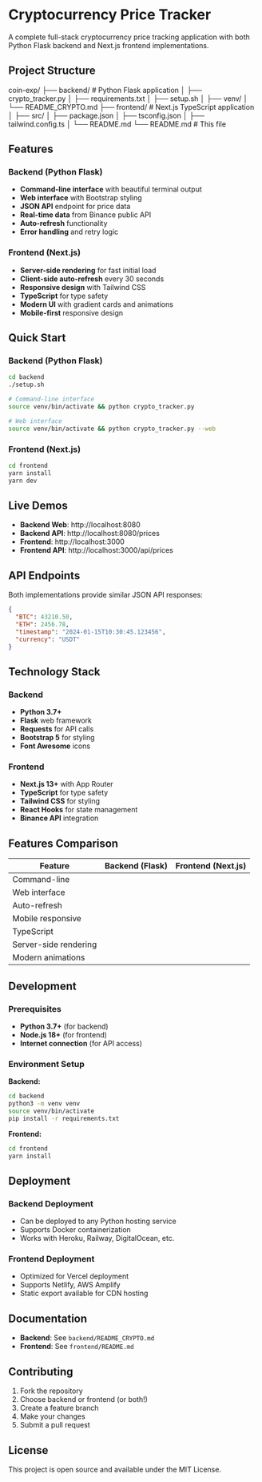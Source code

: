 # Cryptocurrency Price Tracker

A complete full-stack cryptocurrency price tracking application with both Python Flask backend and Next.js frontend implementations.

## Project Structure

coin-exp/
├── backend/           # Python Flask application
│   ├── crypto_tracker.py
│   ├── requirements.txt
│   ├── setup.sh
│   ├── venv/
│   └── README_CRYPTO.md
├── frontend/          # Next.js TypeScript application
│   ├── src/
│   ├── package.json
│   ├── tsconfig.json
│   ├── tailwind.config.ts
│   └── README.md
└── README.md         # This file

## Features

### Backend (Python Flask)
- **Command-line interface** with beautiful terminal output
- **Web interface** with Bootstrap styling
- **JSON API** endpoint for price data
- **Real-time data** from Binance public API
- **Auto-refresh** functionality
- **Error handling** and retry logic

### Frontend (Next.js)
- **Server-side rendering** for fast initial load
- **Client-side auto-refresh** every 30 seconds
- **Responsive design** with Tailwind CSS
- **TypeScript** for type safety
- **Modern UI** with gradient cards and animations
- **Mobile-first** responsive design

## Quick Start

### Backend (Python Flask)

```bash
cd backend
./setup.sh

# Command-line interface
source venv/bin/activate && python crypto_tracker.py

# Web interface
source venv/bin/activate && python crypto_tracker.py --web
```

### Frontend (Next.js)

```bash
cd frontend
yarn install
yarn dev
```

## Live Demos

- **Backend Web**: http://localhost:8080
- **Backend API**: http://localhost:8080/prices
- **Frontend**: http://localhost:3000
- **Frontend API**: http://localhost:3000/api/prices

## API Endpoints

Both implementations provide similar JSON API responses:

```json
{
  "BTC": 43210.50,
  "ETH": 2456.78,
  "timestamp": "2024-01-15T10:30:45.123456",
  "currency": "USDT"
}
```

## Technology Stack

### Backend
- **Python 3.7+**
- **Flask** web framework
- **Requests** for API calls
- **Bootstrap 5** for styling
- **Font Awesome** icons

### Frontend
- **Next.js 13+** with App Router
- **TypeScript** for type safety
- **Tailwind CSS** for styling
- **React Hooks** for state management
- **Binance API** integration

## Features Comparison

| Feature | Backend (Flask) | Frontend (Next.js) |
|---------|----------------|-------------------|
| Command-line | | |
| Web interface | | |
| Auto-refresh | | |
| Mobile responsive | | |
| TypeScript | | |
| Server-side rendering | | |
| Modern animations | | |

## Development

### Prerequisites
- **Python 3.7+** (for backend)
- **Node.js 18+** (for frontend)
- **Internet connection** (for API access)

### Environment Setup

**Backend:**
```bash
cd backend
python3 -m venv venv
source venv/bin/activate
pip install -r requirements.txt
```

**Frontend:**
```bash
cd frontend
yarn install
```

## Deployment

### Backend Deployment
- Can be deployed to any Python hosting service
- Supports Docker containerization
- Works with Heroku, Railway, DigitalOcean, etc.

### Frontend Deployment
- Optimized for Vercel deployment
- Supports Netlify, AWS Amplify
- Static export available for CDN hosting

## Documentation

- **Backend**: See `backend/README_CRYPTO.md`
- **Frontend**: See `frontend/README.md`

## Contributing

1. Fork the repository
2. Choose backend or frontend (or both!)
3. Create a feature branch
4. Make your changes
5. Submit a pull request

## License

This project is open source and available under the MIT License.
